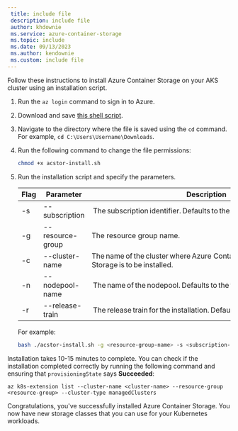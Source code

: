 ```yaml
---
 title: include file
 description: include file
 author: khdownie
 ms.service: azure-container-storage
 ms.topic: include
 ms.date: 09/13/2023
 ms.author: kendownie
 ms.custom: include file
---
```


Follow these instructions to install Azure Container Storage on your AKS cluster using an installation script.

1. Run the `az login` command to sign in to Azure.

1. Download and save [this shell script](https://github.com/Azure-Samples/azure-container-storage-samples/blob/main/acstor-install.sh).

1. Navigate to the directory where the file is saved using the `cd` command. For example, `cd C:\Users\Username\Downloads`.
   
1. Run the following command to change the file permissions:

   ```bash
   chmod +x acstor-install.sh 
   ```

1. Run the installation script and specify the parameters.
   
   | **Flag** | **Parameter**      | **Description** |
   |----------|----------------|-------------|
   | -s   | --subscription | The subscription identifier. Defaults to the current subscription.|
   | -g   | --resource-group | The resource group name.|
   | -c   | --cluster-name | The name of the cluster where Azure Container Storage is to be installed.|
   | -n   | --nodepool-name | The name of the nodepool. Defaults to the first nodepool in the cluster.|
   | -r   | --release-train | The release train for the installation. Defaults to stable.|
   
   For example:

   ```bash
   bash ./acstor-install.sh -g <resource-group-name> -s <subscription-id> -c <cluster-name> -n <nodepool-name> -r <release-train-name>
   ```

Installation takes 10-15 minutes to complete. You can check if the installation completed correctly by running the following command and ensuring that `provisioningState` says **Succeeded**:

```azurecli-interactive
az k8s-extension list --cluster-name <cluster-name> --resource-group <resource-group> --cluster-type managedClusters
```

Congratulations, you've successfully installed Azure Container Storage. You now have new storage classes that you can use for your Kubernetes workloads.